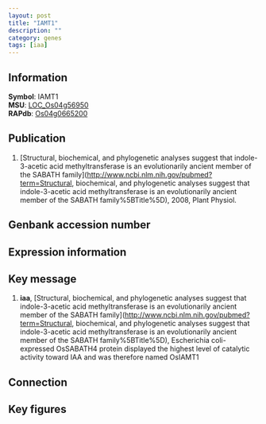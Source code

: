 ```yaml
---
layout: post
title: "IAMT1"
description: ""
category: genes
tags: [iaa]
---
```


## Information
__Symbol__: IAMT1  
__MSU__: [LOC_Os04g56950](http://rice.plantbiology.msu.edu/cgi-bin/ORF_infopage.cgi?orf=LOC_Os04g56950)  
__RAPdb__: [Os04g0665200](http://rapdb.dna.affrc.go.jp/viewer/gbrowse_details/irgsp1?name=Os04g0665200)  

## Publication
1. [Structural, biochemical, and phylogenetic analyses suggest that indole-3-acetic acid methyltransferase is an evolutionarily ancient member of the SABATH family](http://www.ncbi.nlm.nih.gov/pubmed?term=Structural, biochemical, and phylogenetic analyses suggest that indole-3-acetic acid methyltransferase is an evolutionarily ancient member of the SABATH family%5BTitle%5D), 2008, Plant Physiol.

## Genbank accession number

## Expression information

## Key message
1. __iaa__, [Structural, biochemical, and phylogenetic analyses suggest that indole-3-acetic acid methyltransferase is an evolutionarily ancient member of the SABATH family](http://www.ncbi.nlm.nih.gov/pubmed?term=Structural, biochemical, and phylogenetic analyses suggest that indole-3-acetic acid methyltransferase is an evolutionarily ancient member of the SABATH family%5BTitle%5D),  Escherichia coli-expressed OsSABATH4 protein displayed the highest level of catalytic activity toward IAA and was therefore named OsIAMT1

## Connection

## Key figures


